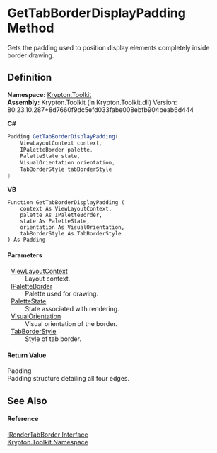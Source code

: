 # GetTabBorderDisplayPadding Method


Gets the padding used to position display elements completely inside border drawing.



## Definition
**Namespace:** <a href="79d2eac2-21f4-54ff-7552-b20c33c30600.md">Krypton.Toolkit</a>  
**Assembly:** Krypton.Toolkit (in Krypton.Toolkit.dll) Version: 80.23.10.287+8d7660f9dc5efd033fabe008ebfb904beab6d444

**C#**
``` C#
Padding GetTabBorderDisplayPadding(
	ViewLayoutContext context,
	IPaletteBorder palette,
	PaletteState state,
	VisualOrientation orientation,
	TabBorderStyle tabBorderStyle
)
```
**VB**
``` VB
Function GetTabBorderDisplayPadding ( 
	context As ViewLayoutContext,
	palette As IPaletteBorder,
	state As PaletteState,
	orientation As VisualOrientation,
	tabBorderStyle As TabBorderStyle
) As Padding
```



#### Parameters
<dl><dt>  <a href="d94d703a-56ce-4f85-7e5d-a7e3debed319.md">ViewLayoutContext</a></dt><dd>Layout context.</dd><dt>  <a href="dd253da2-d489-07ff-6865-3729039fb875.md">IPaletteBorder</a></dt><dd>Palette used for drawing.</dd><dt>  <a href="93e626cd-00cf-240e-06c6-ab4d47e982ba.md">PaletteState</a></dt><dd>State associated with rendering.</dd><dt>  <a href="d38051f8-c2cc-e81c-0029-02f7ad46f2fa.md">VisualOrientation</a></dt><dd>Visual orientation of the border.</dd><dt>  <a href="1270c858-0b34-774e-682b-387b0276c3be.md">TabBorderStyle</a></dt><dd>Style of tab border.</dd></dl>

#### Return Value
Padding  
Padding structure detailing all four edges.

## See Also


#### Reference
<a href="cb45b413-e362-8b0d-6767-1a91a2d55d4c.md">IRenderTabBorder Interface</a>  
<a href="79d2eac2-21f4-54ff-7552-b20c33c30600.md">Krypton.Toolkit Namespace</a>  
